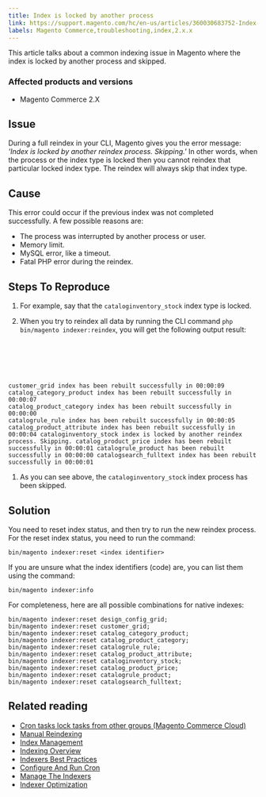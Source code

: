 ```yaml
---
title: Index is locked by another process
link: https://support.magento.com/hc/en-us/articles/360030683752-Index-is-locked-by-another-process
labels: Magento Commerce,troubleshooting,index,2.x.x
---
```


This article talks about a common indexing issue in Magento where the index is locked by another process and skipped.

### Affected products and versions

* Magento Commerce 2.X

## Issue

During a full reindex in your CLI, Magento gives you the error message: _'Index is locked by another reindex process. Skipping.'_ In other words, when the process or the index type is locked then you cannot reindex that particular locked index type. The reindex will always skip that index type.

## Cause

This error could occur if the previous index was not completed successfully. A few possible reasons are:

* The process was interrupted by another process or user.
* Memory limit.
* MySQL error, like a timeout.
* Fatal PHP error during the reindex.

## Steps To Reproduce

1. For example, say that the <code class="language-bash">cataloginventory\_stock</code> index type is locked.
1. When you try to reindex all data by running the CLI command <code class="language-bash">php bin/magento indexer:reindex</code>, you will get the following output result:
    
    <pre><code class="language-bash">
customer_grid index has been rebuilt successfully in 00:00:09
catalog_category_product index has been rebuilt successfully in 00:00:07
catalog_product_category index has been rebuilt successfully in 00:00:00
catalogrule_rule index has been rebuilt successfully in 00:00:05
catalog_product_attribute index has been rebuilt successfully in 00:00:04
cataloginventory_stock index is locked by another reindex process. Skipping.
catalog_product_price index has been rebuilt successfully in 00:00:01
catalogrule_product has been rebuilt successfully in 00:00:00
catalogsearch_fulltext index has been rebuilt successfully in 00:00:01
    </code></pre>
    
    
1. As you can see above, the <code class="language-bash">cataloginventory\_stock</code> index process has been skipped.

 

## Solution

You need to reset index status, and then try to run the new reindex process. For the reset index status, you need to run the command:

<pre><code class="language-bash">bin/magento indexer:reset &lt;index identifier></code></pre>

If you are unsure what the index identifiers (code) are, you can list them using the command:

<pre><code class="language-bash">bin/magento indexer:info</code></pre>

For completeness, here are all possible combinations for native indexes:

<pre><code class="language-bash">bin/magento indexer:reset design_config_grid;
bin/magento indexer:reset customer_grid;
bin/magento indexer:reset catalog_category_product;
bin/magento indexer:reset catalog_product_category;
bin/magento indexer:reset catalogrule_rule;
bin/magento indexer:reset catalog_product_attribute;
bin/magento indexer:reset cataloginventory_stock;
bin/magento indexer:reset catalog_product_price;
bin/magento indexer:reset catalogrule_product;
bin/magento indexer:reset catalogsearch_fulltext;</code></pre>

 

## Related reading

* [Cron tasks lock tasks from other groups (Magento Commerce Cloud)](https://support.magento.com/hc/en-us/articles/360029219812)
* [Manual Reindexing](https://docs.magento.com/m1/ce/user_guide/system-operations/index-manual.html)
* [Index Management](https://docs.magento.com/m1/ce/user_guide/system-operations/index-management.html)
* [Indexing Overview](https://devdocs.magento.com/guides/v2.3/extension-dev-guide/indexing.html)
* [Indexers Best Practices](https://devdocs.magento.com/guides/v2.3/performance-best-practices/configuration.html#indexers)
* [Configure And Run Cron](https://devdocs.magento.com/guides/v2.3/config-guide/cli/config-cli-subcommands-cron.html)
* [Manage The Indexers](https://devdocs.magento.com/guides/v2.3/config-guide/cli/config-cli-subcommands-index.html)
* [Indexer Optimization](https://devdocs.magento.com/guides/v2.3/extension-dev-guide/indexer-batch.html)